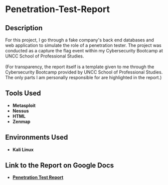 # Penetration-Test-Report

## Description
For this project, I go through a fake company's back end databases and web application to simulate the role of a penetration tester. The project was conducted as a capture the flag event within my Cybersecurity Bootcamp at UNCC School of Professional Studies. <br><br>
(For transparency, the report itself is a template given to me through the Cybersecurity Bootcamp provided by UNCC School of Professional Studies. The only parts I am personally responsible for are highlighted in the report.)

## Tools Used
* **Metasploit**
* **Nessus**
* **HTML**
* **Zenmap**

## Environments Used
* **Kali Linux**

## Link to the Report on Google Docs
* <a href="https://docs.google.com/document/d/1kgM6go8WqhInGY_2VQjpT8pr1VZ84jEyIdTcZOWrLQU/edit"> **Penetration Test Report** </a>
